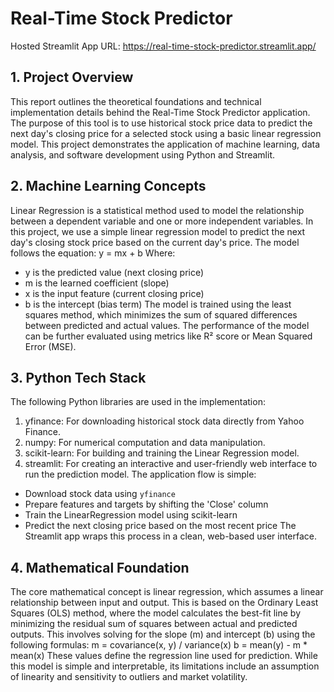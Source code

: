 # Real-Time Stock Predictor
Hosted Streamlit App URL: https://real-time-stock-predictor.streamlit.app/

## 1. Project Overview
   
This report outlines the theoretical foundations and technical implementation details behind the Real-Time Stock
Predictor application. The purpose of this tool is to use historical stock price data to predict the next day's closing price
for a selected stock using a basic linear regression model. This project demonstrates the application of machine
learning, data analysis, and software development using Python and Streamlit.

## 2. Machine Learning Concepts
Linear Regression is a statistical method used to model the relationship between a dependent variable and one or more
independent variables. In this project, we use a simple linear regression model to predict the next day's closing stock
price based on the current day's price.
The model follows the equation:
 y = mx + b
Where:
- y is the predicted value (next closing price)
- m is the learned coefficient (slope)
- x is the input feature (current closing price)
- b is the intercept (bias term)
The model is trained using the least squares method, which minimizes the sum of squared differences between
predicted and actual values. The performance of the model can be further evaluated using metrics like R² score or Mean
Squared Error (MSE).

## 3. Python Tech Stack
The following Python libraries are used in the implementation:
1. yfinance: For downloading historical stock data directly from Yahoo Finance.
2. numpy: For numerical computation and data manipulation.
3. scikit-learn: For building and training the Linear Regression model.
4. streamlit: For creating an interactive and user-friendly web interface to run the prediction model.
The application flow is simple:
- Download stock data using `yfinance`
- Prepare features and targets by shifting the 'Close' column
- Train the LinearRegression model using scikit-learn
- Predict the next closing price based on the most recent price
The Streamlit app wraps this process in a clean, web-based user interface.

## 4. Mathematical Foundation
The core mathematical concept is linear regression, which assumes a linear relationship between input and output. This
is based on the Ordinary Least Squares (OLS) method, where the model calculates the best-fit line by minimizing the
residual sum of squares between actual and predicted outputs.
This involves solving for the slope (m) and intercept (b) using the following formulas:
 m = covariance(x, y) / variance(x)
 b = mean(y) - m * mean(x)
These values define the regression line used for prediction.
While this model is simple and interpretable, its limitations include an assumption of linearity and sensitivity to outliers
and market volatility.
